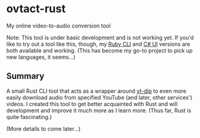 # ovtact-rust

My online video-to-audio conversion tool

Note: This tool is under basic development and is not working yet. If you'd like to try out a tool like this, though, my [Ruby CLI](https://github.com/codeconscious/youtube-audio-downloader-ruby) and [C# UI](https://github.com/codeconscious/youtube-audio-downloader) versions are both available and working. (This has become my go-to project to pick up new languages, it seems...)

## Summary

A small Rust CLI tool that acts as a wrapper around [yt-dlp](https://github.com/yt-dlp/yt-dlp/) to even more easily download audio from specified YouTube (and later, other services') videos. I created this tool to get better acquainted with Rust and will development and improve it much more as I learn more. (Thus far, Rust is quite fascinating.)

(More details to come later...)
